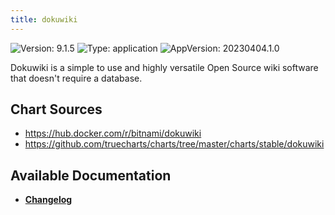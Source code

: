 ```yaml
---
title: dokuwiki
---
```


![Version: 9.1.5](https://img.shields.io/badge/Version-9.1.5-informational?style=flat-square) ![Type: application](https://img.shields.io/badge/Type-application-informational?style=flat-square) ![AppVersion: 20230404.1.0](https://img.shields.io/badge/AppVersion-20230404.1.0-informational?style=flat-square)

Dokuwiki is a simple to use and highly versatile Open Source wiki software that doesn't require a database.

## Chart Sources

- https://hub.docker.com/r/bitnami/dokuwiki
- https://github.com/truecharts/charts/tree/master/charts/stable/dokuwiki

## Available Documentation

- [**Changelog**](./CHANGELOG.md)
